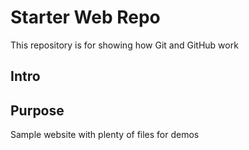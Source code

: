 # Starter Web Repo

This repository is for showing how Git and GitHub work

## Intro

## Purpose

Sample website with plenty of files for demos

